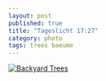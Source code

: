 ```yaml
---
layout: post
published: true
title: "Tageslicht 17:27"
category: photo
tags: trees baeume
---
```


[![Backyard Trees](http://36.media.tumblr.com/e9636fe3b7e3fe4b563c15427cf7c9b1/tumblr_ngc9aqZnZ91rive1ro1_500.jpg)](http://dr3wh0.tumblr.com/post/104795135044/tageslicht-17-27 "View on Tumblr")